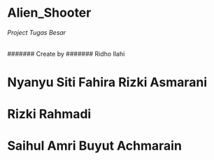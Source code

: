 # Alien_Shooter
###### Project Tugas Besar
####### Create by
####### Ridho Ilahi
# Nyanyu Siti Fahira Rizki Asmarani
# Rizki Rahmadi
# Saihul Amri Buyut Achmarain
